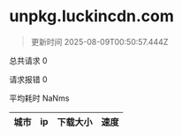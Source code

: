 
  # unpkg.luckincdn.com

  > 更新时间 2025-08-09T00:50:57.444Z
  
  总共请求 0

  请求报错 0

  平均耗时 NaNms

|城市|ip|下载大小|速度|
|-----|----------|---|---|

  
